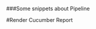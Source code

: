 ###Some snippets about Pipeline

#Render Cucumber Report
```groovydef renderCucumberReport(jsonReportDirectory){ step([$class: 'CucumberReportPublisher',    fileExcludePattern: '',    fileIncludePattern: '**/*.json',    ignoreFailedTests: false,    jenkinsBasePath: '',    jsonReportDirectory: jsonReportDirectory,    missingFails: false,    parallelTesting: false,    pendingFails: false,    skippedFails: false,    undefinedFails: false])}
```
